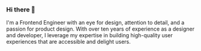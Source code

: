 ### Hi there 👋

I'm a Frontend Engineer with an eye for design, attention to detail, and a passion for product design. With over ten years of experience as a designer and developer, I leverage my expertise in building high-quality user experiences that are accessible and delight users.

<!--
**sergioreynoso/sergioreynoso** is a ✨ _special_ ✨ repository because its `README.md` (this file) appears on your GitHub profile.

Here are some ideas to get you started:

- 🔭 I’m currently working on ...
- 🌱 I’m currently learning ...
- 👯 I’m looking to collaborate on ...
- 🤔 I’m looking for help with ...
- 💬 Ask me about ...
- 📫 How to reach me: ...
- 😄 Pronouns: ...
- ⚡ Fun fact: ...
-->
